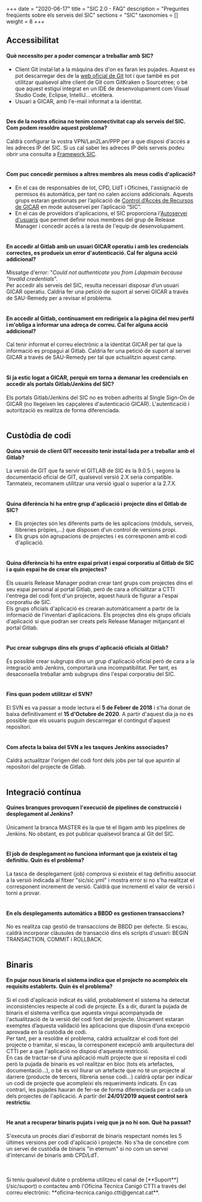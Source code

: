 +++
date = "2020-06-17"
title = "SIC 2.0 - FAQ"
description = "Preguntes freqüents sobre els serveis del SIC"
sections = "SIC"
taxonomies = []
weight = 8
+++

## Accessibilitat

#### **Què necessito per a poder començar a treballar amb SIC?** ####
* Client Git instal·lat a la màquina des d'on es faran les pujades. Aquest es pot descarregar des de la [web oficial de Git](https://git-scm.com/downloads) tot i que també es pot utilitzar qualsevol altre client de Git com GitKraken o Sourcetree; o bé que aquest estigui integrat en un IDE de desenvolupament com Visual Studio Code, Eclipse, IntelliJ... etcètera.
* Usuari a GICAR, amb l'e-mail informat a la identitat.
<br/><br/>

#### **Des de la nostra oficina no tenim connectivitat cap als serveis del SIC. Com podem resoldre aquest problema?** ####
Caldrà configurar la vostra VPN/Lan2Lan/PPP per a que disposi d'accés a les adreces IP del SIC. Si us cal saber les adreces IP dels serveis podeu obrir una consulta a [Framework SIC](/sic/suport).
<br/><br/>

#### **Com puc concedir permisos a altres membres als meus codis d'aplicació?** ####
* En el cas de responsables de lot, CPD, LldT i Oficines, l'assignació de permisos és automàtica, per tant no calen accions addicionals.
Aquests grups estaran gestionats per l’aplicació de [Control d’Accés de Recursos de GICAR](https://gicar.intranet.gencat.cat/gdi/controlaccesrecursos/) en mode autoservei per l’aplicació “SIC”.
* En el cas de proveïdors d'aplicacions, el SIC proporciona l'[Autoservei d'usuaris](/sic-serveis/autoservei-usuaris/) que permet definir nous membres del grup de Release Manager i concedir accés a la resta de l'equip de desenvolupament.
<br/><br/>

#### **En accedir al Gitlab amb un usuari GICAR operatiu i amb les credencials correctes, es produeix un error d'autenticació. Cal fer alguna acció addicional?** ####
Missatge d'error: "*Could not authenticate you from Ldapmain because "Invalid credentials*". <br/>
Per accedir als serveis del SIC, resulta necessari disposar d’un usuari GICAR operatiu. Caldria fer una petició de suport al servei GICAR a través de SAU-Remedy per a revisar el problema. <br/><br/>

#### **En accedir al Gitlab, contínuament em redirigeix a la pàgina del meu perfil i m'obliga a informar una adreça de correu. Cal fer alguna acció addicional?** ####
Cal tenir informat el correu electrònic a la identitat GICAR per tal que la informació es propagui al Gitlab. Caldria fer una petició de suport al servei GICAR a través de SAU-Remedy per tal que actualitzin aquest camp.
<br/><br/>

#### **Si ja estic logat a GICAR, perquè em torna a demanar les credencials en accedir als portals Gitlab/Jenkins del SIC?** ####
Els portals Gitlab/Jenkins del SIC no es troben adherits al Single Sign-On de GICAR (no llegeixen les capçaleres d'autenticació GICAR). L'autenticació i autorització es realitza de forma diferenciada.
<br/><br/>


## Custòdia de codi

#### **Quina versió de client GIT necessito tenir instal·lada per a treballar amb el Gitlab?** ####
La versió de GIT que fa servir el GITLAB de SIC és la 9.0.5 i, segons la documentació oficial de GIT, qualsevol versió 2.X seria compatible. Tanmateix, recomanem utilitzar una versió igual o superior a la 2.7.X.
<br/><br/>

#### **Quina diferència hi ha entre grup d'aplicació i projecte dins el Gitlab de SIC?** ####
* Els projectes són les diferents parts de les aplicacions (mòduls, serveis, llibreries pròpies,...) que disposen d'un control de versions propi.
* Els grups són agrupacions de projectes i es corresponen amb el codi d'aplicació.
<br/><br/>

#### **Quina diferència hi ha entre espai privat i espai corporatiu al Gitlab de SIC i a quin espai he de crear els projectes?** ####
Els usuaris Release Manager podran crear tant grups com projectes dins el seu espai personal al portal Gitlab, però de cara a oficialitzar a CTTI l'entrega del codi font d'un projecte, aquest haurà de figurar a l'espai corporatiu de SIC. <br/>
Els grups oficials d'aplicació es crearan automàticament a partir de la informació de l'inventari d'aplicacions.
Els projectes dins els grups oficials d'aplicació sí que podran ser creats pels Release Manager mitjançant el portal Gitlab.
<br/><br/>

#### **Puc crear subgrups dins els grups d'aplicació oficials al Gitlab?** ####
És possible crear subgrups dins un grup d'aplicació oficial però de cara a la integració amb Jenkins, comportarà una incompatibilitat. Per tant, es desaconsella treballar amb subgrups dins l'espai corporatiu del SIC.
<br/><br/>

#### **Fins quan podem utilitzar el SVN?** ####
El SVN es va passar a mode lectura el **5 de Febrer de 2018** i s'ha donat de baixa definitivament el **15 d'Octubre de 2020**.
A partir d'aquest dia ja no és possible que els usuaris puguin descarregar el contingut d'aquest repositori.
<br/><br/>

#### **Com afecta la baixa del SVN a les tasques Jenkins associades?** ####
Caldrà actualitzar l'origen del codi font dels jobs per tal que apuntin al repositori del projecte de Gitlab.
<br/><br/>

## Integració contínua

#### **Quines branques provoquen l'execució de pipelines de construcció i desplegament al Jenkins?** ####
Únicament la branca MASTER és la que té el lligam amb les pipelines de Jenkins. No obstant, es pot publicar qualsevol branca al Git del SIC.
<br/><br/>

#### **El job de desplegament no funciona informant que ja existeix el tag definitiu. Quin és el problema?** ####
La tasca de desplegament (job) comprova si existeix el tag definitiu associat a la versió indicada al fitxer "sic/sic.yml" i mostra error si no s'ha realitzat el corresponent increment de versió. Caldrà que incrementi el valor de versió i torni a provar.
<br/><br/>

#### **En els desplegaments automàtics a BBDD es gestionen transaccions?** ####
No es realitza cap gestió de transaccions de BBDD per defecte. Si escau, caldrà incorporar clàusules de transacció dins els scripts d'usuari: BEGIN TRANSACTION, COMMIT i ROLLBACK.
<br/><br/>


## Binaris

#### **En pujar nous binaris el sistema indica que el projecte no acompleix els requisits establerts. Quin és el problema?** ####
Si el codi d'aplicació indicat és vàlid, probablement el sistema ha detectat inconsistències respecte al codi de projecte. És a dir, durant la pujada de binaris el sistema verifica que aquesta vingui acompanyada de l'actualització de la versió del codi font del projecte. Únicament estaran exemptes d’aquesta validació les aplicacions que disposin d’una excepció aprovada en la custòdia de codi. <br/>
Per tant, per a resoldre el problema, caldrà actualitzar el codi font del projecte o tramitar, si escau, la corresponent excepció amb arquitectura del CTTI per a que l'aplicació no disposi d'aquesta restricció. <br/>
En cas de tractar-se d'una aplicació multi projecte que sí reposita el codi però la pujada de binaris es vol realitzar en bloc (tots els artefactes, documentació...), o bé es vol lliurar un artefacte que no té un projecte al darrere (producte de tercers, llibreria sense codi...) caldrà optar per indicar un codi de projecte que acompleixi els requeriments indicats. En cas contrari, les pujades hauran de fer-se de forma diferenciada per a cada un dels projectes de l'aplicació.
A partir del **24/01/2019 aquest control serà restrictiu**.
<br/><br/>

#### **He anat a recuperar binaris pujats i veig que ja no hi son. Què ha passat?** ####
S'executa un procés diari d'esborrat de binaris respectant només les 5 últimes versions per codi d'aplicació i projecte. No s'ha de concebre com un servei de custòdia de binaris "in eternum" si no com un servei d'intercanvi de binaris amb CPD/LdT.
<br/><br/>

<br/>
Si teniu qualsevol dubte o problema utilitzeu el canal de [**Suport**] (/sic/suport) o contacteu amb l'Oficina Tècnica Canigó CTTI a través del correu electrònic: **oficina-tecnica.canigo.ctti@gencat.cat**.
